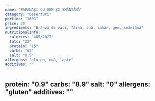 ```yaml
---
name: "PAPANAȘI CU GEM ȘI SMÂNTÂNĂ"
category: "Deserturi"
portion: "160G"
price: 20
ingredients: "Brânză de vaci, făină, ouă, zahăr, gem, smântână"
nutritionalInfo:
  calories: "485/2027"
  fats: "22"
  protein: "15"
  carbs: "62"
  salt: "0.5"
allergens: "gluten, ouă, lapte"
additives: ""
---
```

  protein: "0.9"
  carbs: "8.9"
  salt: "0"
allergens: "gluten"
additives: ""
---